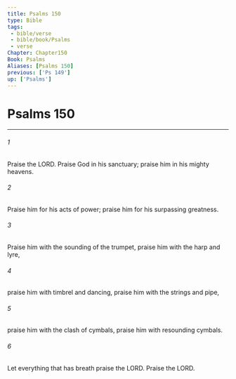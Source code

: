```yaml
---
title: Psalms 150
type: Bible
tags:
 - bible/verse
 - bible/book/Psalms
 - verse
Chapter: Chapter150
Book: Psalms
Aliases: [Psalms 150]
previous: ['Ps 149']
up: ['Psalms']
---
```

# Psalms 150

***


###### 1 
Praise the LORD. Praise God in his sanctuary; praise him in his mighty heavens. 

###### 2 
Praise him for his acts of power; praise him for his surpassing greatness. 

###### 3 
Praise him with the sounding of the trumpet, praise him with the harp and lyre, 

###### 4 
praise him with timbrel and dancing, praise him with the strings and pipe, 

###### 5 
praise him with the clash of cymbals, praise him with resounding cymbals. 

###### 6 
Let everything that has breath praise the LORD. Praise the LORD. 
